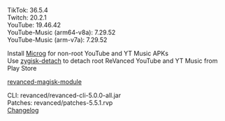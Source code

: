 TikTok: 36.5.4  
Twitch: 20.2.1  
YouTube: 19.46.42  
YouTube-Music (arm64-v8a): 7.29.52  
YouTube-Music (arm-v7a): 7.29.52  

Install [Microg](https://github.com/ReVanced/GmsCore/releases) for non-root YouTube and YT Music APKs  
Use [zygisk-detach](https://github.com/j-hc/zygisk-detach) to detach root ReVanced YouTube and YT Music from Play Store  

[revanced-magisk-module](https://github.com/j-hc/revanced-magisk-module)
  
CLI: revanced/revanced-cli-5.0.0-all.jar  
Patches: revanced/patches-5.5.1.rvp  
[Changelog](https://github.com/revanced/revanced-patches/releases/tag/v5.5.1)  
